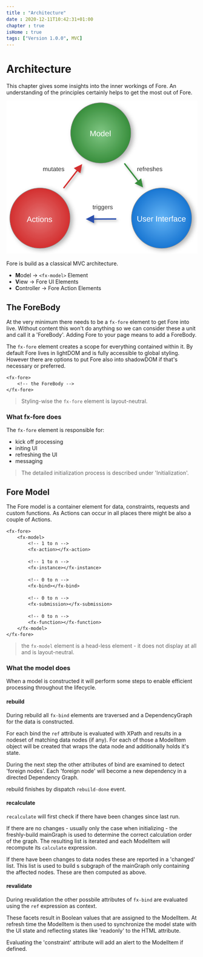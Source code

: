 ```yaml
---
title : "Architecture"
date : 2020-12-11T10:42:31+01:00
chapter : true
isHome : true
tags: ["Version 1.0.0", MVC]
---
```


# Architecture

This chapter gives some insights into the inner workings of Fore.
An understanding of the principles certainly helps to get the most out of Fore.

![MVC](/images/mvc.svg)

Fore is build as a classical MVC architecture.

* **M**odel -> `<fx-model>` Element
* **V**iew -> Fore UI Elements
* **C**ontroller -> Fore Action Elements

## The ForeBody

At the very minimum there needs to be a `fx-fore` element to get Fore into live. Without content this won't do anything
so we can consider these a unit and call it a 'ForeBody'. Adding Fore to your page means to add a ForeBody.

The `fx-fore` element creates a scope for everything contained within it. By default Fore lives in lightDOM and is fully
accessible to global styling. However there are options to put Fore also into shadowDOM if that's necessary or
preferred.


```
<fx-fore>
    <!-- the ForeBody -->
</fx-fore>
```

> Styling-wise the `fx-fore` element is layout-neutral.

### What fx-fore does

The `fx-fore` element is responsible for:
* kick off processing
* initing UI
* refreshing the UI
* messaging

> The detailed initialization process is described under 'Initialization'.

## Fore Model

The Fore model is a container element for data, constraints, requests and custom functions. As Actions can 
occur in all places there might be also a couple of Actions.

```
<fx-fore>
    <fx-model>
        <!-- 1 to n -->
        <fx-action></fx-action>
        
        <!-- 1 to n -->
        <fx-instance></fx-instance>

        <!-- 0 to n -->
        <fx-bind></fx-bind>
        
        <!-- 0 to n -->
        <fx-submission></fx-submission>

        <!-- 0 to n -->
        <fx-function></fx-function>
    </fx-model>
</fx-fore>
```

> the `fx-model` element is a head-less element - it does not display at all and is layout-neutral.

### What the model does

When a model is constructed it will perform some steps to enable efficient processing throughout the lifecycle. 

#### rebuild

During rebuild all `fx-bind` elements are traversed and a DependencyGraph for the data is constructed.

For each bind the `ref` attribute is evaluated with XPath and results in a nodeset of matching data nodes (if any).
For each of those a ModelItem object will be created that wraps the data node and additionally holds it's state.

During the next step the other attributes of bind are examined to detect 'foreign nodes'. Each 'foreign node' will 
become a new dependency in a directed Dependency Graph.

rebuild finishes by dispatch `rebuild-done` event.

#### recalculate

`recalculate` will first check if there have been changes since last run. 

If there are no changes - usually only the case when initializing - the freshly-build mainGraph is used to 
determine the correct calculation order of the graph. The resulting list is iterated and each ModelItem will recompute
its `calculate` expression.

If there have been changes to data nodes these are reported in a 'changed' list. This list is used to build s subgraph
of the mainGraph only containing the affected nodes. These are then computed as above.

#### revalidate

During revalidation the other possbile attributes of `fx-bind` are evaluated using the `ref` expression as context.

These facets result in Boolean values that are assigned to the ModelItem. At refresh time the ModelItem is then
used to synchronize the model state with the UI state and reflecting states like 'readonly' to the HTML attribute.

Evaluating the 'constraint' attribute will add an alert to the ModelItem if defined.

